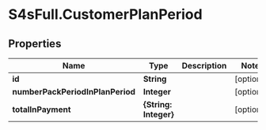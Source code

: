 # S4sFull.CustomerPlanPeriod

## Properties
Name | Type | Description | Notes
------------ | ------------- | ------------- | -------------
**id** | **String** |  | [optional] 
**numberPackPeriodInPlanPeriod** | **Integer** |  | [optional] 
**totalInPayment** | **{String: Integer}** |  | [optional] 


